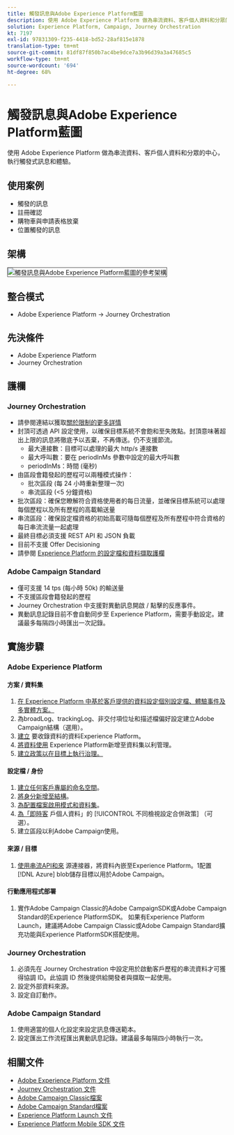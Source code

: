 ```yaml
---
title: 觸發訊息與Adobe Experience Platform藍圖
description: 使用 Adobe Experience Platform 做為串流資料、客戶個人資料和分眾的中心，執行觸發式訊息和體驗。
solution: Experience Platform, Campaign, Journey Orchestration
kt: 7197
exl-id: 97831309-f235-4418-bd52-28af815e1878
translation-type: tm+mt
source-git-commit: 81df87f850b7ac4be9dce7a3b96d39a3a47685c5
workflow-type: tm+mt
source-wordcount: '694'
ht-degree: 68%

---
```


# 觸發訊息與Adobe Experience Platform藍圖

使用 Adobe Experience Platform 做為串流資料、客戶個人資料和分眾的中心，執行觸發式訊息和體驗。

## 使用案例

* 觸發的訊息
* 註冊確認
* 購物車與申請表格放棄
* 位置觸發的訊息

## 架構

<img src="assets/triggered.svg" alt="觸發訊息與Adobe Experience Platform藍圖的參考架構" style="border:1px solid #4a4a4a" />

## 整合模式

* Adobe Experience Platform -> Journey Orchestration

## 先決條件

* Adobe Experience Platform
* Journey Orchestration

## 護欄

### Journey Orchestration

* 請參閱連結以獲取[關於限制的更多詳情](https://experienceleague.adobe.com/docs/journeys/using/starting-with-journeys/limitations.html?lang=zh-Hant#starting-with-journeys)
* 封頂可透過 API 設定使用，以確保目標系統不會飽和至失敗點。封頂意味著超出上限的訊息將徹底予以丟棄，不再傳送。仍不支援節流。
   * 最大連接數：目標可以處理的最大 http/s 連接數
   * 最大呼叫數：要在 periodInMs 參數中設定的最大呼叫數
   * periodInMs：時間 (毫秒)
* 由區段會籍發起的歷程可以兩種模式操作：
   * 批次區段 (每 24 小時重新整理一次)
   * 串流區段 (&lt;5 分鐘資格)
* 批次區段：確保您瞭解符合資格使用者的每日流量，並確保目標系統可以處理每個歷程以及所有歷程的高載輸送量
* 串流區段：確保設定檔資格的初始高載可隨每個歷程及所有歷程中符合資格的每日串流流量一起處理
* 最終目標必須支援 REST API 和 JSON 負載
* 目前不支援 Offer Decisioning
* 請參閱 [Experience Platform 的設定檔和資料擷取護欄](https://experienceleague.adobe.com/docs/experience-platform/profile/guardrails.html?lang=zh-Hant)

### Adobe Campaign Standard

* 僅可支援 14 tps (每小時 50k) 的輸送量
* 不支援區段會籍發起的歷程
* Journey Orchestration 中支援對異動訊息開啟 / 點擊的反應事件。
* 異動訊息記錄目前不會自動同步至 Experience Platform，需要手動設定。建議最多每隔四小時匯出一次記錄。


## 實施步驟

### Adobe Experience Platform

#### 方案 / 資料集

1. [在 Experience Platform 中基於客戶提供的資料設定個別設定檔、體驗事件及多實體方案。](https://experienceleague.adobe.com/docs/platform-learn/tutorials/schemas/create-a-schema.html)
1. 為broadLog、trackingLog、非交付項位址和描述檔偏好設定建立Adobe Campaign結構（選用）。
1. [建立](https://experienceleague.adobe.com/docs/platform-learn/tutorials/data-ingestion/create-datasets-and-ingest-data.html) 要收錄資料的資料Experience Platform。
1. [將資料使用](https://experienceleague.adobe.com/docs/platform-learn/tutorials/data-governance/classify-data-using-governance-labels.html) Experience Platform新增至資料集以利管理。
1. [建立政策以在目標上執行治理。](https://experienceleague.adobe.com/docs/platform-learn/tutorials/data-governance/create-data-usage-policies.html)

#### 設定檔 / 身份

1. [建立任何客戶專屬的命名空間](https://experienceleague.adobe.com/docs/platform-learn/tutorials/identities/label-ingest-and-verify-identity-data.html)。
1. [將身分新增至結構](https://experienceleague.adobe.com/docs/platform-learn/tutorials/identities/label-ingest-and-verify-identity-data.html)。
1. [為配置檔案啟用模式和資料集](https://experienceleague.adobe.com/docs/platform-learn/tutorials/profiles/bring-data-into-the-real-time-customer-profile.html)。
1. [為「即時客](https://experienceleague.adobe.com/docs/platform-learn/tutorials/profiles/create-merge-policies.html) 戶個人資料」的 [!UICONTROL 不同檢視設定合併政策] （可選）。
1. 建立區段以利Adobe Campaign使用。

#### 來源 / 目標

1. [使用串流API和來](https://experienceleague.adobe.com/?recommended=ExperiencePlatform-D-1-2020.1.dataingestion) 源連接器，將資料內嵌至Experience Platform。1配置 [!DNL Azure] blob儲存目標以用於Adobe Campaign。

#### 行動應用程式部署

1. 實作Adobe Campaign Classic的Adobe CampaignSDK或Adobe Campaign Standard的Experience PlatformSDK。 如果有Experience Platform Launch，建議將Adobe Campaign Classic或Adobe Campaign Standard擴充功能與Experience PlatformSDK搭配使用。


### Journey Orchestration

1. 必須先在 Journey Orchestration 中設定用於啟動客戶歷程的串流資料才可獲得協調 ID。此協調 ID 然後提供給開發者與擷取一起使用。
1. 設定外部資料來源。
1. 設定自訂動作。

### Adobe Campaign Standard

1. 使用適當的個人化設定來設定訊息傳送範本。
1. 設定匯出工作流程匯出異動訊息記錄。建議最多每隔四小時執行一次。


## 相關文件

* [Adobe Experience Platform 文件](https://experienceleague.adobe.com/docs/experience-platform.html?lang=zh-Hant)
* [Journey Orchestration 文件](https://experienceleague.adobe.com/docs/journey-orchestration.html?lang=zh-Hant)
* [Adobe Campaign Classic檔案](https://experienceleague.adobe.com/docs/campaign-classic.html?lang=zh-Hant)
* [Adobe Campaign Standard檔案](https://experienceleague.adobe.com/docs/campaign-standard.html?lang=zh-Hant)
* [Experience Platform Launch 文件](https://experienceleague.adobe.com/docs/launch.html?lang=zh-Hant)
* [Experience Platform Mobile SDK 文件](https://experienceleague.adobe.com/docs/mobile.html?lang=zh-Hant)
